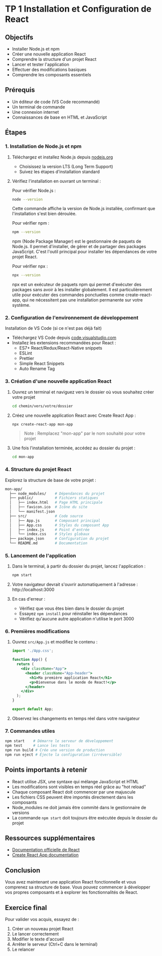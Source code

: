 # TP 1 Installation et Configuration de React

## Objectifs

- Installer Node.js et npm
- Créer une nouvelle application React
- Comprendre la structure d'un projet React
- Lancer et tester l'application
- Effectuer des modifications basiques
- Comprendre les composants essentiels

## Prérequis

- Un éditeur de code (VS Code recommandé)
- Un terminal de commande
- Une connexion internet
- Connaissances de base en HTML et JavaScript

## Étapes

### 1. Installation de Node.js et npm

1. Téléchargez et installez Node.js depuis [nodejs.org](https://nodejs.org/)
   - Choisissez la version LTS (Long Term Support)
   - Suivez les étapes d'installation standard

2. Vérifiez l'installation en ouvrant un terminal :

   Pour vérifier Node.js :

   ```bash
   node --version
   ```

   Cette commande affiche la version de Node.js installée, confirmant que l'installation s'est bien déroulée.

   Pour vérifier npm :

   ```bash
   npm --version
   ```

   npm (Node Package Manager) est le gestionnaire de paquets de Node.js. Il permet d'installer, de gérer et de partager des packages JavaScript. C'est l'outil principal pour installer les dépendances de votre projet React.

   Pour vérifier npx :

   ```bash
   npx --version
   ```

   npx est un exécuteur de paquets npm qui permet d'exécuter des packages sans avoir à les installer globalement. Il est particulièrement utile pour exécuter des commandes ponctuelles comme create-react-app, qui ne nécessitent pas une installation permanente sur votre système.

### 2. Configuration de l'environnement de développement

Installation de VS Code (si ce n'est pas déjà fait)

- Téléchargez VS Code depuis [code.visualstudio.com](https://code.visualstudio.com/)
- Installez les extensions recommandées pour React :
  - ES7+ React/Redux/React-Native snippets
  - ESLint
  - Prettier
  - Simple React Snippets
  - Auto Rename Tag

### 3. Création d'une nouvelle application React

1. Ouvrez un terminal et naviguez vers le dossier où vous souhaitez créer votre projet

   ```bash
   cd chemin/vers/votre/dossier
   ```

2. Créez une nouvelle application React avec Create React App :

   ```bash
   npx create-react-app mon-app
   ```

   > Note : Remplacez "mon-app" par le nom souhaité pour votre projet

3. Une fois l'installation terminée, accédez au dossier du projet :

   ```bash
   cd mon-app
   ```

### 4. Structure du projet React

Explorez la structure de base de votre projet :

```bash
mon-app/
  ├── node_modules/    # Dépendances du projet
  ├── public/          # Fichiers statiques
  │   ├── index.html   # Page HTML principale
  │   ├── favicon.ico  # Icône du site
  │   └── manifest.json
  ├── src/             # Code source
  │   ├── App.js       # Composant principal
  │   ├── App.css      # Styles du composant App
  │   ├── index.js     # Point d'entrée
  │   └── index.css    # Styles globaux
  ├── package.json     # Configuration du projet
  └── README.md        # Documentation
```

### 5. Lancement de l'application

1. Dans le terminal, à partir du dossier du projet, lancez l'application :

   ```bash
   npm start
   ```

2. Votre navigateur devrait s'ouvrir automatiquement à l'adresse : http://localhost:3000

3. En cas d'erreur :
   - Vérifiez que vous êtes bien dans le dossier du projet
   - Essayez `npm install` pour réinstaller les dépendances
   - Vérifiez qu'aucune autre application n'utilise le port 3000

### 6. Premières modifications

1. Ouvrez `src/App.js` et modifiez le contenu :

   ```jsx
   import './App.css';

   function App() {
     return (
       <div className="App">
         <header className="App-header">
           <h1>Ma première application React</h1>
           <p>Bienvenue dans le monde de React!</p>
         </header>
       </div>
     );
   }

   export default App;
   ```

2. Observez les changements en temps réel dans votre navigateur

### 7. Commandes utiles

```bash
npm start    # Démarre le serveur de développement
npm test     # Lance les tests
npm run build # Crée une version de production
npm run eject # Éjecte la configuration (irréversible)
```

## Points importants à retenir

- React utilise JSX, une syntaxe qui mélange JavaScript et HTML
- Les modifications sont visibles en temps réel grâce au "hot reload"
- Chaque composant React doit commencer par une majuscule
- Les fichiers CSS peuvent être importés directement dans les composants
- Node_modules ne doit jamais être commité dans le gestionnaire de versions
- La commande `npm start` doit toujours être exécutée depuis le dossier du projet

## Ressources supplémentaires

- [Documentation officielle de React](https://react.dev/)
- [Create React App documentation](https://create-react-app.dev/)

## Conclusion

Vous avez maintenant une application React fonctionnelle et vous comprenez sa structure de base. Vous pouvez commencer à développer vos propres composants et à explorer les fonctionnalités de React.

## Exercice final

Pour valider vos acquis, essayez de :

1. Créer un nouveau projet React
2. Le lancer correctement
3. Modifier le texte d'accueil
4. Arrêter le serveur (Ctrl+C dans le terminal)
5. Le relancer
